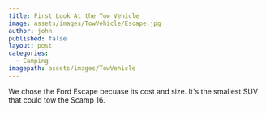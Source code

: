 ```yaml
---
title: First Look At the Tow Vehicle
image: assets/images/TowVehicle/Escape.jpg
author: john
published: false
layout: post
categories:
  - Camping
imagepath: assets/images/TowVehicle
---
```


We chose the Ford Escape becuase its cost and size.  It's the smallest SUV that
could tow the Scamp 16.
